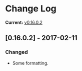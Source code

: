 # Change Log

**Current:** [v0.16.0.2](https://github.com/Qwynn/CKAnimalPackADS/releases/tag/v0.16.0.2)

## [0.16.0.2] - 2017-02-11
### Changed
- Some formatting.
